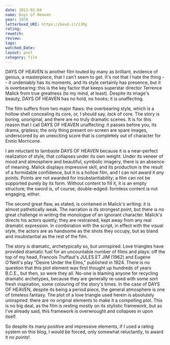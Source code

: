 ```yaml
---
date: 2011-02-04
name: Days of Heaven
year: 1978
letterboxd_URI: https://boxd.it/1JRg
rating:
rewatch:
review:
tags:
watched_Date:
layout: post
category: film
---
```


DAYS OF HEAVEN is another film touted by many as brilliant, evidence of
genius, a masterpiece, that I can't seem to get. It's not that I hate
the thing \-- it undeniably has its moments, and its style certainly has
presence, but it is overbearing: this is the key factor that keeps
superstar director Terrence Malick from true greatness (to my mind, at
least). Despite its image's beauty, DAYS OF HEAVEN has no hold, no
hooks; it is unaffecting.

The film suffers from two major flaws: the overbearing style, which is a
hollow shell concealing its core, or, I should say, *lack* of core. The
story is boring, unoriginal, and there are no truly dramatic scenes. It
is for this reason that I call DAYS OF HEAVEN unaffecting: it passes
before you, its drama, gripless; the only thing present on-screen are
spare images, underscored by an unexciting score that is completely out
of character for Ennio Morricone.

I am reluctant to lambaste DAYS OF HEAVEN because it is a near-perfect
realization of style, that collapses under its own weight. Under its
veneer of mood and atmosphere and beautiful, symbolic imagery, there is
an absence of meaning. Malick displays impressive skill, and its
production is the result of a formidable confidence, but it is a hollow
film, and I can not award it *any* points. Points are not awarded for
insubstantiability; a film can not be supported purely by its form.
Without content to fill it, it is an empty structure; the sword is, of
course, double-edged: formless content is not engaging, either.

The second great flaw, as stated, is contained in Malick's writing: it
is almost pathetically weak. The narration is its strongest point, but
there is no great challenge in writing the monologue of an ignorant
character. Malick's directs his actors quietly; they are restrained,
kept away from any real dramatic expression. In combination with the
script, in effect with the visual style, the actors are as handsome as
the shots they occupy, but as bland and insubstantial as the rest of the
film.

The story is dramatic, archetypically so, but uninspired. Love triangles
have provided dramatic fuel for an uncountable number of films and
plays: off the top of my head, Francois Truffaut's JULES ET JIM (1962)
and Eugene O'Neill's play "Desire Under the Elms," published in 1924.
There is no question that this plot element was first thought up
hundreds of years B.C.E., but then, so were they all. No-one is blaming
anyone for recycling dramatic archetypes, because they are generally
re-used with some sort fresh inspiration, some colouring of the story's
times. In the case of DAYS OF HEAVEN, despite its being a period piece,
the general atmosphere is one of timeless fantasy. The plot of a love
triangle used herein is absolutely uninspired: there are no original
elements to make it a compelling plot. This is no big deal, as the film
is resting mostly on its stylistic framework, but as I've already said,
this framework is overwrought and collapses in upon itself.

So despite its many positive and impressive elements, if I used a rating
system on this blog, I would be forced, only somewhat reluctantly, to
award it *no points*!
